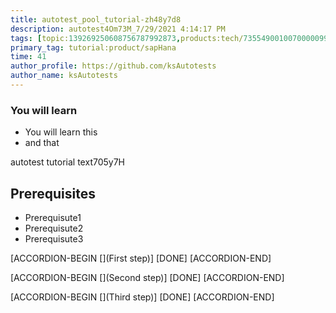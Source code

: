 ```yaml
---
title: autotest_pool_tutorial-zh48y7d8
description: autotest4Om73M_7/29/2021 4:14:17 PM
tags: [topic:139269250608756787992873,products:tech/73554900100700000996,tutorial:experience/advanced]
primary_tag: tutorial:product/sapHana
time: 41
author_profile: https://github.com/ksAutotests
author_name: ksAutotests
---
```

### You will learn
- You will learn this
- and that

autotest tutorial text705y7H

## Prerequisites
- Prerequisute1
- Prerequisute2
- Prerequisute3

[ACCORDION-BEGIN [](First step)]
[DONE]
[ACCORDION-END]

[ACCORDION-BEGIN [](Second step)]
[DONE]
[ACCORDION-END]

[ACCORDION-BEGIN [](Third step)]
[DONE]
[ACCORDION-END]

